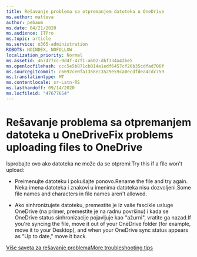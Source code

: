 ```yaml
---
title: Rešavanje problema sa otpremanjem datoteka u OneDrive
ms.author: matteva
author: pebaum
ms.date: 04/21/2020
ms.audience: ITPro
ms.topic: article
ms.service: o365-administration
ROBOTS: NOINDEX, NOFOLLOW
localization_priority: Normal
ms.assetid: 467477cc-9d4f-47f1-a602-dbf334a42be5
ms.openlocfilehash: ccc5e5b871cb014a1edf6457cf26b35cdfad706f
ms.sourcegitcommit: c6692ce0fa1358ec3529e59ca0ecdfdea4cdc759
ms.translationtype: MT
ms.contentlocale: sr-Latn-RS
ms.lasthandoff: 09/14/2020
ms.locfileid: "47677654"
---
```

# <a name="fix-problems-uploading-files-to-onedrive"></a><span data-ttu-id="08c2d-102">Rešavanje problema sa otpremanjem datoteka u OneDrive</span><span class="sxs-lookup"><span data-stu-id="08c2d-102">Fix problems uploading files to OneDrive</span></span>

<span data-ttu-id="08c2d-103">Isprobajte ovo ako datoteka ne može da se otpremi:</span><span class="sxs-lookup"><span data-stu-id="08c2d-103">Try this if a file won't upload:</span></span>
  
- <span data-ttu-id="08c2d-104">Preimenujte datoteku i pokušajte ponovo.</span><span class="sxs-lookup"><span data-stu-id="08c2d-104">Rename the file and try again.</span></span> <span data-ttu-id="08c2d-105">Neka imena datoteka i znakovi u imenima datoteka nisu dozvoljeni.</span><span class="sxs-lookup"><span data-stu-id="08c2d-105">Some file names and characters in file names aren't allowed.</span></span> 
    
- <span data-ttu-id="08c2d-106">Ako sinhronizujete datoteku, premestite je iz vaše fascikle usluge OneDrive (na primer, premestite je na radnu površinu) i kada se OneDrive status sinhronizacije pojavljuje kao "ažurni", vratite ga nazad.</span><span class="sxs-lookup"><span data-stu-id="08c2d-106">If you're syncing the file, move it out of your OneDrive folder (for example, move it to your Desktop), and when your OneDrive sync status appears as "Up to date," move it back.</span></span> 
    
[<span data-ttu-id="08c2d-107">Više saveta za rešavanje problema</span><span class="sxs-lookup"><span data-stu-id="08c2d-107">More troubleshooting tips</span></span>](https://go.microsoft.com/fwlink/?linkid=873155)
  

